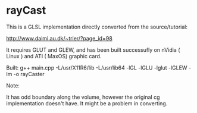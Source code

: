 rayCast
=======

This is a GLSL implementation directly converted from the source/tutorial: 

http://www.daimi.au.dk/~trier/?page_id=98

It requires GLUT and GLEW, and has been built successufly on nVidia ( Linux ) and ATI ( MaxOS) graphic card. 

Built:
g++ main.cpp -L/usr/X11R6/lib -L/usr/lib64 -lGL -lGLU -lglut -lGLEW -lm -o rayCaster

Note:

It has odd boundary along the volume, however the original cg implementation doesn't have. It might be a problem in converting. 
